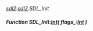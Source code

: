 _[sdl2](../../modules/sdl2/sdl2-module.md):[sdl2](../../modules/sdl2/sdl2-module.md).SDL\_Init_
##### Function SDL\_Init:[Int](../../modules/wonkey/wonkey-types-int.md)( flags_:[Int](../../modules/wonkey/wonkey-types-int.md) )

